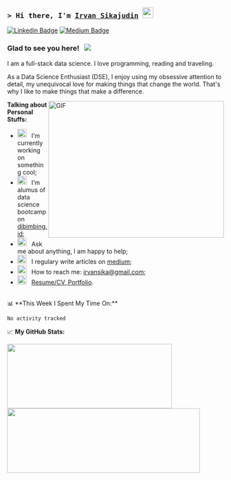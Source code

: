 ### <samp>&gt; Hi there, I'm <a href="https://gkassym.netlify.app" target="_blank">Irvan Sikajudin</a> <img src="https://media.giphy.com/media/hvRJCLFzcasrR4ia7z/giphy.gif" width="25"> </samp>

[![Linkedin Badge](https://img.shields.io/badge/-LinkedIn-0e76a8?style=flat-square&logo=Linkedin&logoColor=white)](https://www.linkedin.com/in/irvansikajudin/)
[![Medium Badge](https://img.shields.io/badge/medium-%2312100E.svg?&style=for-square&logo=medium&logoColor=white)](https://medium.com/@irvansikajudin)


### Glad to see you here! &nbsp; ![](https://visitor-badge.glitch.me/badge?page_id=irvansikajudin.irvansikajudin)

I am a full-stack data science. I love programming, reading and traveling.

As a Data Science Enthusiast (DSE), I enjoy using my obsessive attention to detail, my unequivocal love for making things that change the world. That's why I like to make things that make a difference.

<img align="right" alt="GIF" src="https://github.com/Gapur/Gapur/blob/main/assets/coding.gif?raw=true" width="408" height="318" />
  

**Talking about Personal Stuffs:**

- <img src="https://github.com/Gapur/Gapur/blob/main/assets/developer.gif?raw=true" width="21" />&nbsp;&nbsp; I’m currently working on something cool;
- <img src="https://github.com/Gapur/Gapur/blob/main/assets/lightning.gif?raw=true" width="21" />&nbsp;&nbsp; I’m alumus of data science bootcamp on [dibimbing.id](https://dibimbing.id);
- <img src="https://github.com/Gapur/Gapur/blob/main/assets/message.gif?raw=true" width="21" />&nbsp;&nbsp; Ask me about anything, I am happy to help;
- <img src="https://github.com/Gapur/Gapur/blob/main/assets/laptop.gif?raw=true" width="21" />&nbsp;&nbsp; I regulary write articles on [medium](https://medium.com/@irvansikajudin);
- <img src="https://github.com/Gapur/Gapur/blob/main/assets/letterbox.gif?raw=true" width="21" />&nbsp;&nbsp; How to reach me: irvansika@gmail.com;
- <img src="https://github.com/Gapur/Gapur/blob/main/assets/doc.gif?raw=true" width="21" />&nbsp;&nbsp; [Resume/CV, ](https://drive.google.com/file/d/1RY7RRKgbh4-fZfK_m-spD7e0uC-xkdfD/view?usp=sharing)[Portfolio](https://drive.google.com/file/d/1a54IzSMeGQCl9dVGZc-VLIvLc4a-Yw2C/view?usp=sharing).

</br>
📊 **This Week I Spent My Time On:**
</br>
<!--START_SECTION:waka-->

```text
No activity tracked
```

<!--END_SECTION:waka-->


📈 **My GitHub Stats:**

<p>
  <img height="150" width="383" src="https://github-readme-stats.vercel.app/api?username=irvansikajudin&show_icons=true&hide_border=true&&count_private=true&include_all_commits=true" />
  <img height="150"  width="448"  src="https://github-readme-stats.vercel.app/api/top-langs/?username=irvansikajudin&exclude_repo=KNN-Image-Classification&show_icons=true&hide_border=true&layout=compact&langs_count=8"/>
</p>




